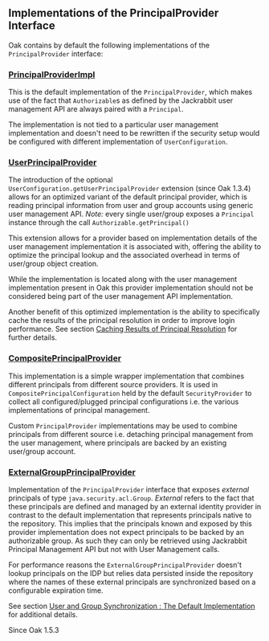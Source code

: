 <!--
   Licensed to the Apache Software Foundation (ASF) under one or more
   contributor license agreements.  See the NOTICE file distributed with
   this work for additional information regarding copyright ownership.
   The ASF licenses this file to You under the Apache License, Version 2.0
   (the "License"); you may not use this file except in compliance with
   the License.  You may obtain a copy of the License at

       http://www.apache.org/licenses/LICENSE-2.0

   Unless required by applicable law or agreed to in writing, software
   distributed under the License is distributed on an "AS IS" BASIS,
   WITHOUT WARRANTIES OR CONDITIONS OF ANY KIND, either express or implied.
   See the License for the specific language governing permissions and
   limitations under the License.
-->

Implementations of the PrincipalProvider Interface
--------------------------------------------------------------------------------

Oak contains by default the following implementations of the `PrincipalProvider`
interface:

### [PrincipalProviderImpl]

This is the default implementation of the `PrincipalProvider`, which makes use
of the fact that `Authorizable`s as defined by the Jackrabbit user management
API are always paired with a `Principal`.

The implementation is not tied to a particular user management implementation
and doesn't need to be rewritten if the security setup would be configured with
different implementation of `UserConfiguration`.

### [UserPrincipalProvider]

The introduction of the optional `UserConfiguration.getUserPrincipalProvider`
extension (since Oak 1.3.4) allows for an optimized variant of the default 
principal provider, which is reading principal information from user and group 
accounts using generic user management API. _Note:_ every single user/group 
exposes a `Principal` instance through the call `Authorizable.getPrincipal()`

This extension allows for a provider based on implementation details of the user
management implementation it is associated with, offering the ability to optimize
the principal lookup and the associated overhead in terms of user/group object creation.

While the implementation is located along with the user management implementation
present in Oak this provider implementation should not be considered being
part of the user management API implementation.

Another benefit of this optimized implementation is the ability to specifically
cache the results of the principal resolution in order to improve login performance.
See section [Caching Results of Principal Resolution](cache.html) for further details.

### [CompositePrincipalProvider]

This implementation is a simple wrapper implementation that combines different
principals from different source providers. It is used in
`CompositePrincipalConfiguration` held by the default `SecurityProvider` to
collect all configured/plugged principal configurations i.e. the various
implementations of principal management.

Custom `PrincipalProvider` implementations may be used to combine principals from
different source i.e. detaching principal management from the user management,
where principals are backed by an existing user/group account.

### [ExternalGroupPrincipalProvider]

Implementation of the `PrincipalProvider` interface that exposes _external_ principals 
of type `java.security.acl.Group`. _External_ refers to the fact that these
principals are defined and managed by an external identity provider in contrast to
the default implementation that represents principals native to the repository.
This implies that the principals known and exposed by this provider implementation
does not expect principals to be backed by an authorizable group. As such they
can only be retrieved using Jackrabbit Principal Management API but not with 
User Management calls.

For performance reasons the `ExternalGroupPrincipalProvider` doesn't lookup 
principals on the IDP but relies data persisted inside the repository where
the names of these external principals are synchronized based on a configurable
expiration time.

See section [User and Group Synchronization : The Default Implementation](../authentication/external/defaultusersync.html)
for additional details.

Since Oak 1.5.3

<!-- references -->
[PrincipalProviderImpl]: https://github.com/apache/jackrabbit-oak/tree/trunk/oak-core/src/main/java/org/apache/jackrabbit/oak/security/principal/PrincipalProviderImpl.java
[CompositePrincipalProvider]: /oak/docs/apidocs/org/apache/jackrabbit/oak/spi/security/principal/CompositePrincipalProvider.html
[UserPrincipalProvider]: https://github.com/apache/jackrabbit-oak/tree/trunk/oak-core/src/main/java/org/apache/jackrabbit/oak/security/user/UserPrincipalProvider.java
[ExternalGroupPrincipalProvider]: https://github.com/apache/jackrabbit-oak/tree/trunk/oak-auth-external/src/main/java/org/apache/jackrabbit/oak/spi/security/authentication/external/impl/principal/ExternalGroupPrincipalProvider.java
